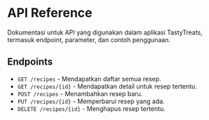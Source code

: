 # API Reference

Dokumentasi untuk API yang digunakan dalam aplikasi TastyTreats, termasuk endpoint, parameter, dan contoh penggunaan.

## Endpoints
- `GET /recipes` - Mendapatkan daftar semua resep.
- `GET /recipes/{id}` - Mendapatkan detail untuk resep tertentu.
- `POST /recipes` - Menambahkan resep baru.
- `PUT /recipes/{id}` - Memperbarui resep yang ada.
- `DELETE /recipes/{id}` - Menghapus resep tertentu.


